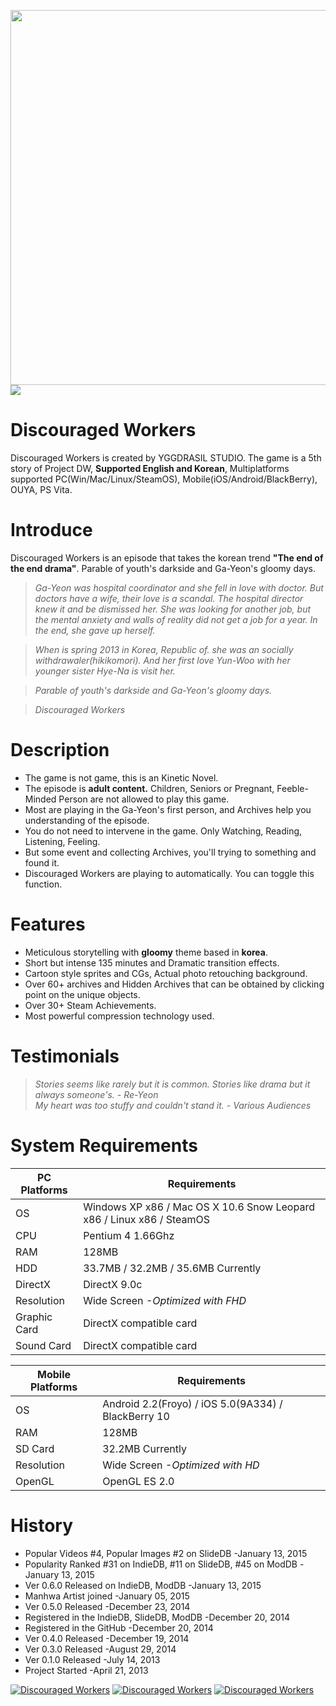 <img src="https://yggdrasil-studio.github.io/Discouraged-Workers/mages/presplash.png" width="600px" /><a href="http://steamcommunity.com/sharedfiles/filedetails/?id=386260212" target="_blank"><img src="https://yggdrasil-studio.github.io/Discouraged-Workers/mages/presplash.pngimages/steam_greenlight.png" /></a>

Discouraged Workers
===================
Discouraged Workers is created by YGGDRASIL STUDIO. The game is a 5th story of Project DW, **Supported English and Korean**,  Multiplatforms supported PC(Win/Mac/Linux/SteamOS), Mobile(iOS/Android/BlackBerry), OUYA, PS Vita.


Introduce
===================
Discouraged Workers is an episode that takes the korean trend **"The end of the end drama"**. Parable of youth's darkside and Ga-Yeon's gloomy days.

> _Ga-Yeon was hospital coordinator and she fell in love with doctor. But doctors have a wife, their love is a scandal. The hospital director knew it and be dismissed her. She was looking for another job, but the mental anxiety and walls of reality did not get a job for a year. In the end, she gave up herself._

> _When is spring 2013 in Korea, Republic of. she was an socially withdrawaler(hikikomori). And her first love Yun-Woo with her younger sister Hye-Na is visit her._

> _Parable of youth's darkside and Ga-Yeon's gloomy days._

> _Discouraged Workers_


Description
===================
- The game is not game, this is an Kinetic Novel.
- The episode is **adult content.** Children, Seniors or Pregnant, Feeble-Minded Person are not allowed to play this game.
- Most are playing in the Ga-Yeon's first person, and Archives help you understanding of the episode.
- You do not need to intervene in the game. Only Watching, Reading, Listening, Feeling.
- But some event and collecting Archives, you'll trying to something and found it.
- Discouraged Workers are playing to automatically. You can toggle this function.


Features
===================
- Meticulous storytelling with **gloomy** theme based in **korea**.
- Short but intense 135 minutes and Dramatic transition effects.
- Cartoon style sprites and CGs, Actual photo retouching background.
- Over 60+ archives and Hidden Archives that can be obtained by clicking point on the unique objects.
- Over 30+ Steam Achievements.
- Most powerful compression technology used.


Testimonials
===================
> _Stories seems like rarely but it is common. Stories like drama but it always someone's. - Re-Yeon_<br />
> _My heart was too stuffy and couldn't stand it. - Various Audiences_


System Requirements
===================
PC Platforms | Requirements
------------ | -------------
OS | Windows XP x86 / Mac OS X 10.6 Snow Leopard x86 / Linux x86 / SteamOS
CPU | Pentium 4 1.66Ghz
RAM | 128MB
HDD | 33.7MB / 32.2MB / 35.6MB Currently
DirectX | DirectX 9.0c
Resolution | Wide Screen *-Optimized with FHD*
Graphic Card | DirectX compatible card
Sound Card | DirectX compatible card

Mobile Platforms | Requirements
------------ | -------------
OS | Android 2.2(Froyo) / iOS 5.0(9A334) / BlackBerry 10
RAM | 128MB
SD Card | 32.2MB Currently
Resolution | Wide Screen *-Optimized with HD*
OpenGL | OpenGL ES 2.0


History
===================
* Popular Videos #4, Popular Images #2 on SlideDB -January 13, 2015
* Popularity Ranked #31 on IndieDB, #11 on SlideDB, #45 on ModDB -January 13, 2015
* Ver 0.6.0 Released on IndieDB, ModDB -January 13, 2015
* Manhwa Artist joined -January 05, 2015
* Ver 0.5.0 Released -December 23, 2014
* Registered in the IndieDB, SlideDB, ModDB -December 20, 2014
* Registered in the GitHub -December 20, 2014
* Ver 0.4.0 Released -December 19, 2014
* Ver 0.3.0 Released -August 29, 2014
* Ver 0.1.0 Released -July 14, 2013
* Project Started -April 21, 2013

<a href="http://www.indiedb.com/games/discouraged-workers" title="View Discouraged Workers on Indie DB" target="_blank"><img src="http://button.indiedb.com/popularity/medium/games/37293.png" alt="Discouraged Workers" /></a> <a href="http://www.slidedb.com/games/discouraged-workers" title="View Discouraged Workers on Slide DB" target="_blank"><img src="http://button.slidedb.com/popularity/medium/games/37293.png" alt="Discouraged Workers" /></a> <a href="http://www.moddb.com/games/discouraged-workers" title="View Discouraged Workers on Mod DB" target="_blank"><img src="http://button.moddb.com/popularity/medium/games/37293.png" alt="Discouraged Workers" /></a>
